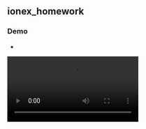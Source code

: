 ## ionex_homework

### Demo
- 
<video src=".gitbook/assets/ionex_demo.mov" controls="controls" style="max-width: 500px;">
</video>